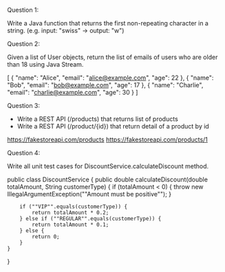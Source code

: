 Question 1:

Write a Java function that returns the first non-repeating character in a string. (e.g. input: "swiss" → output: "w")

Question 2: 

Given a list of User objects, return the list of emails of users who are older than 18 using Java Stream.

[
  {
    "name": "Alice",
    "email": "alice@example.com",
    "age": 22
  },
  {
    "name": "Bob",
    "email": "bob@example.com",
    "age": 17
  },
  {
    "name": "Charlie",
    "email": "charlie@example.com",
    "age": 30
  }
]


Question 3: 

- Write a REST API (/products) that returns list of products
- Write a REST API (/product/{id}) that return detail of a product by id

https://fakestoreapi.com/products
https://fakestoreapi.com/products/1

Question 4: 

Write all unit test cases for DiscountService.calculateDiscount method.

public class DiscountService {
    public double calculateDiscount(double totalAmount, String customerType) {
        if (totalAmount < 0) {
            throw new IllegalArgumentException(""Amount must be positive"");
        }

        if (""VIP"".equals(customerType)) {
            return totalAmount * 0.2;
        } else if (""REGULAR"".equals(customerType)) {
            return totalAmount * 0.1;
        } else {
            return 0;
        }
    }
}

